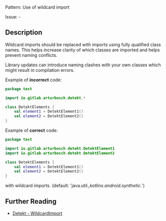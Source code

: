 Pattern: Use of wildcard import

Issue: -

## Description

Wildcard imports should be replaced with imports using fully qualified class names. This helps increase clarity of
which classes are imported and helps prevent naming conflicts.

Library updates can introduce naming clashes with your own classes which might result in compilation errors.

Example of **incorrect** code:

```kotlin
package test

import io.gitlab.arturbosch.detekt.*

class DetektElements {
    val element1 = DetektElement1()
    val element2 = DetektElement2()
}
```

Example of **correct** code:

```kotlin
package test

import io.gitlab.arturbosch.detekt.DetektElement1
import io.gitlab.arturbosch.detekt.DetektElement2

class DetektElements {
    val element1 = DetektElement1()
    val element2 = DetektElement2()
}
```

with wildcard imports. (default: 'java.util.*,kotlinx.android.synthetic.*')

## Further Reading

* [Detekt - WildcardImport](https://arturbosch.github.io/detekt/style.html#wildcardimport)